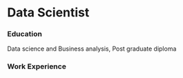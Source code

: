 # Data Scientist

### Education
Data science and Business analysis, Post graduate diploma

### Work Experience
